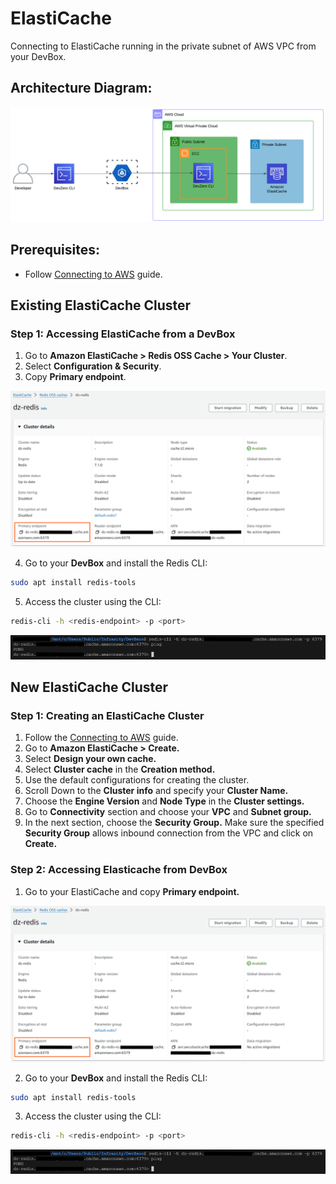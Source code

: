 # ElastiCache

Connecting to ElastiCache running in the private subnet of AWS VPC from your DevBox.

## Architecture Diagram:

![image](../../../.gitbook/assets/elasticache-arch.png)

## Prerequisites:

- Follow [Connecting to AWS](../../existing-network/connecting-to-aws.md) guide.

## Existing ElastiCache Cluster

### Step 1: Accessing ElastiCache from a DevBox

1. Go to **Amazon ElastiCache > Redis OSS Cache > Your Cluster**.
2. Select **Configuration & Security**.
3. Copy **Primary endpoint**.

![image](../../../.gitbook/assets/elasticache-endpoints.png)

4. Go to your **DevBox** and install the Redis CLI:

```sh
sudo apt install redis-tools
```

5. Access the cluster using the CLI:

```sh
redis-cli -h <redis-endpoint> -p <port>
```

![image](../../../.gitbook/assets/elasticache-access.png)


## New ElastiCache Cluster

### Step 1: Creating an ElastiCache Cluster

1. Follow the [Connecting to AWS](../../existing-network/connecting-to-aws.md) guide.
2. Go to **Amazon ElastiCache > Create.**
3. Select **Design your own cache.**
4. Select **Cluster cache** in the **Creation method.**
5. Use the default configurations for creating the cluster.
6. Scroll Down to the **Cluster info** and specify your **Cluster Name.**
7. Choose the **Engine Version** and **Node Type** in the **Cluster settings.**
8. Go to **Connectivity** section and choose your **VPC** and **Subnet group.**
9. In the next section, choose the **Security Group.** Make sure the specified **Security Group** allows inbound connection from the VPC and click on **Create.**

### Step 2: Accessing Elasticache from DevBox
1. Go to your ElastiCache and copy **Primary endpoint.**

![image](../../../.gitbook/assets/elasticache-endpoints.png)

2. Go to your **DevBox** and install the Redis CLI:

```sh
sudo apt install redis-tools
```

3. Access the cluster using the CLI:

```sh
redis-cli -h <redis-endpoint> -p <port>
```

![image](../../../.gitbook/assets/elasticache-access.png)

